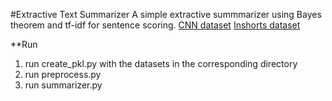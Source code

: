 #Extractive Text Summarizer
A simple extractive summmarizer using Bayes theorem and tf-idf for sentence scoring.
[CNN dataset](https://cs.nyu.edu/~kcho/DMQA/)
[Inshorts dataset](https://www.kaggle.com/sunnysai12345/news-summary/data)

**Run
1. run create_pkl.py with the datasets in the corresponding directory
2. run preprocess.py
3. run summarizer.py